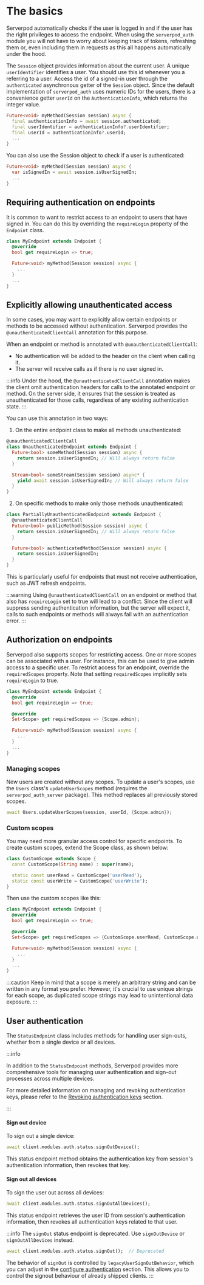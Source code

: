 # The basics

Serverpod automatically checks if the user is logged in and if the user has the right privileges to access the endpoint. When using the `serverpod_auth` module you will not have to worry about keeping track of tokens, refreshing them or, even including them in requests as this all happens automatically under the hood.

The `Session` object provides information about the current user. A unique `userIdentifier` identifies a user. You should use this id whenever you a referring to a user. Access the id of a signed-in user through the `authenticated` asynchronous getter of the `Session` object. Since the default implementation of `serverpod_auth` uses numeric IDs for the users, there is a convenience getter `userId` on the `AuthenticationInfo`, which returns the integer value.

```dart
Future<void> myMethod(Session session) async {
  final authenticationInfo = await session.authenticated;
  final userIdentifier = authenticationInfo?.userIdentifier;
  final userId = authenticationInfo?.userId;
  ...
}
```

You can also use the Session object to check if a user is authenticated:

```dart
Future<void> myMethod(Session session) async {
  var isSignedIn = await session.isUserSignedIn;
  ...
}
```

## Requiring authentication on endpoints

It is common to want to restrict access to an endpoint to users that have signed in. You can do this by overriding the `requireLogin` property of the `Endpoint` class.

```dart
class MyEndpoint extends Endpoint {
  @override
  bool get requireLogin => true;

  Future<void> myMethod(Session session) async {
    ...
  }
  ...
}
```

## Explicitly allowing unauthenticated access

In some cases, you may want to explicitly allow certain endpoints or methods to be accessed without authentication. Serverpod provides the `@unauthenticatedClientCall` annotation for this purpose.

When an endpoint or method is annotated with `@unauthenticatedClientCall`:

- No authentication will be added to the header on the client when calling it.
- The server will receive calls as if there is no user signed in.

:::info
Under the hood, the `@unauthenticatedClientCall` annotation makes the client omit authentication headers for calls to the annotated endpoint or method. On the server side, it ensures that the session is treated as unauthenticated for those calls, regardless of any existing authentication state.
:::

You can use this annotation in two ways:

1. On the entire endpoint class to make all methods unauthenticated:

```dart
@unauthenticatedClientCall
class UnauthenticatedEndpoint extends Endpoint {
  Future<bool> someMethod(Session session) async {
    return session.isUserSignedIn; // Will always return false
  }

  Stream<bool> someStream(Session session) async* {
    yield await session.isUserSignedIn; // Will always return false
  }
}
```

2. On specific methods to make only those methods unauthenticated:

```dart
class PartiallyUnauthenticatedEndpoint extends Endpoint {
  @unauthenticatedClientCall
  Future<bool> publicMethod(Session session) async {
    return session.isUserSignedIn; // Will always return false
  }

  Future<bool> authenticatedMethod(Session session) async {
    return session.isUserSignedIn;
  }
}
```

This is particularly useful for endpoints that must not receive authentication, such as JWT refresh endpoints.

:::warning
Using `@unauthenticatedClientCall` on an endpoint or method that also has `requireLogin` set to true will lead to a conflict. Since the client will suppress sending authentication information, but the server will expect it, calls to such endpoints or methods will always fail with an authentication error.
:::

## Authorization on endpoints

Serverpod also supports scopes for restricting access. One or more scopes can be associated with a user. For instance, this can be used to give admin access to a specific user. To restrict access for an endpoint, override the `requiredScopes` property. Note that setting `requiredScopes` implicitly sets `requireLogin` to true.

```dart
class MyEndpoint extends Endpoint {
  @override
  bool get requireLogin => true;

  @override
  Set<Scope> get requiredScopes => {Scope.admin};

  Future<void> myMethod(Session session) async {
    ...
  }
  ...
}
```

### Managing scopes

New users are created without any scopes. To update a user's scopes, use the `Users` class's `updateUserScopes` method (requires the `serverpod_auth_server` package). This method replaces all previously stored scopes.

```dart
await Users.updateUserScopes(session, userId, {Scope.admin});
```

### Custom scopes

You may need more granular access control for specific endpoints. To create custom scopes, extend the Scope class, as shown below:

```dart
class CustomScope extends Scope {
  const CustomScope(String name) : super(name);

  static const userRead = CustomScope('userRead');
  static const userWrite = CustomScope('userWrite');
}
```

Then use the custom scopes like this:

```dart
class MyEndpoint extends Endpoint {
  @override
  bool get requireLogin => true;

  @override
  Set<Scope> get requiredScopes => {CustomScope.userRead, CustomScope.userWrite};

  Future<void> myMethod(Session session) async {
    ...
  }
  ...
}
```

:::caution
Keep in mind that a scope is merely an arbitrary string and can be written in any format you prefer. However, it's crucial to use unique strings for each scope, as duplicated scope strings may lead to unintentional data exposure.
:::

## User authentication

The `StatusEndpoint` class includes methods for handling user sign-outs, whether from a single device or all devices.

:::info

In addition to the `StatusEndpoint` methods, Serverpod provides more comprehensive tools for managing user authentication and sign-out processes across multiple devices.

For more detailed information on managing and revoking authentication keys, please refer to the [Revoking authentication keys](providers/custom-providers#revoking-authentication-keys) section.

:::

#### Sign out device

To sign out a single device:

```dart
await client.modules.auth.status.signOutDevice();
```

This status endpoint method obtains the authentication key from session's authentication information, then revokes that key.

#### Sign out all devices

To sign the user out across all devices:

```dart
await client.modules.auth.status.signOutAllDevices();
```

This status endpoint retrieves the user ID from session's authentication information, then revokes all authentication keys related to that user.

:::info
The `signOut` status endpoint is deprecated. Use `signOutDevice` or `signOutAllDevices` instead.

```dart
await client.modules.auth.status.signOut();  // Deprecated
```

The behavior of `signOut` is controlled by `legacyUserSignOutBehavior`, which you can adjust in the [configure authentication](setup#configure-authentication) section. This allows you to control the signout behaviour of already shipped clients.
:::
